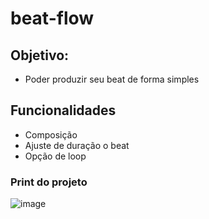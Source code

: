 # beat-flow

## Objetivo:
* Poder produzir seu beat de forma simples

## Funcionalidades
* Composição
* Ajuste de duração o beat
* Opção de loop

### Print do projeto
![image](https://user-images.githubusercontent.com/58668142/126853339-bc4b2951-b54f-40b2-a000-dd20ed8e4f12.png)
